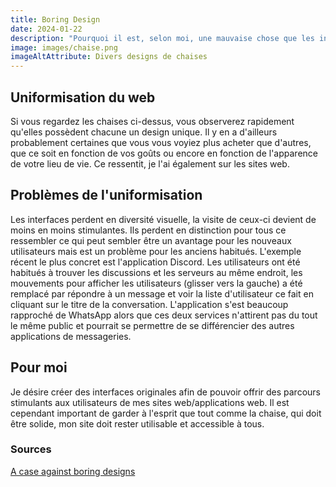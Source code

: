 ```yaml
---
title: Boring Design
date: 2024-01-22
description: "Pourquoi il est, selon moi, une mauvaise chose que les interfaces deviennent uniforme et simple."
image: images/chaise.png
imageAltAttribute: Divers designs de chaises
---
```


## Uniformisation du web
Si vous regardez les chaises ci-dessus, vous observerez rapidement qu'elles possèdent chacune un design unique. Il y en a d'ailleurs probablement certaines que vous vous voyiez plus acheter que d'autres, que ce soit en fonction de vos goûts ou encore en fonction de l'apparence de votre lieu de vie. Ce ressentit, je l'ai également sur les sites web.

## Problèmes de l'uniformisation
Les interfaces perdent en diversité visuelle, la visite de ceux-ci devient de moins en moins stimulantes. Ils perdent en distinction pour tous ce ressembler ce qui peut sembler être un avantage pour les nouveaux utilisateurs mais est un problème pour les anciens habitués. L'exemple récent le plus concret est l'application Discord. Les utilisateurs ont été habitués à trouver les discussions et les serveurs au même endroit, les mouvements pour afficher les utilisateurs (glisser vers la gauche) a été remplacé par répondre à un message et voir la liste d'utilisateur ce fait en cliquant sur le titre de la conversation. L'application s'est beaucoup rapproché de WhatsApp alors que ces deux services n'attirent pas du tout le même public et pourrait se permettre de se différencier des autres applications de messageries.

## Pour moi
Je désire créer des interfaces originales afin de pouvoir offrir des parcours stimulants aux utilisateurs de mes sites web/applications web. Il est cependant important de garder à l'esprit que tout comme la chaise, qui doit être solide, mon site doit rester utilisable et accessible à tous.

### Sources
[A case against boring designs](https://newsletter.uxdesign.cc/p/a-case-against-boring-designs)